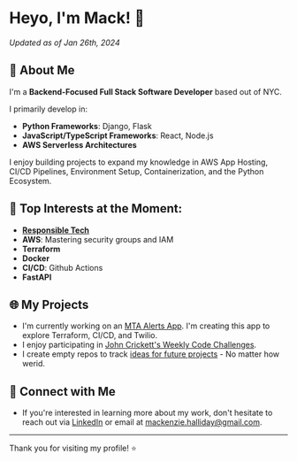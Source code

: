 # Heyo, I'm Mack! 👋

_Updated as of Jan 26th, 2024_

## 🚀 About Me
I'm a **Backend-Focused Full Stack Software Developer** based out of NYC.

I primarily develop in: 
- **Python Frameworks**: Django, Flask
- **JavaScript/TypeScript Frameworks**: React, Node.js
- **AWS Serverless Architectures**

I enjoy building projects to expand my knowledge in AWS App Hosting, CI/CD Pipelines, Environment Setup, Containerization, and the Python Ecosystem.

## 🌈 Top Interests at the Moment:
- [**Responsible Tech**](https://alltechishuman.org/)
- **AWS**: Mastering security groups and IAM
- **Terraform**
- **Docker** 
- **CI/CD**: Github Actions
- **FastAPI** 

## 🌐 My Projects
- I'm currently working on an [MTA Alerts App](https://github.com/MackHalliday/subscribe_to_MTA_alerts). I'm creating this app to explore Terraform, CI/CD, and Twilio.
- I enjoy participating in [John Crickett's Weekly Code Challenges](https://codingchallenges.fyi/challenges/intro). 
- I create empty repos to track [ideas for future projects](https://github.com/stars/MackHalliday/lists/future-ideas) - No matter how werid. 

## 🤝 Connect with Me
- If you're interested in learning more about my work, don't hesitate to reach out via [LinkedIn](https://www.linkedin.com/in/mackhalliday/) or email at mackenzie.halliday@gmail.com.

---

Thank you for visiting my profile! ⭐️
